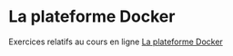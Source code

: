 # La plateforme Docker

Exercices relatifs au cours en ligne [La plateforme Docker](https://udemy.com/la-plateforme-docker)

